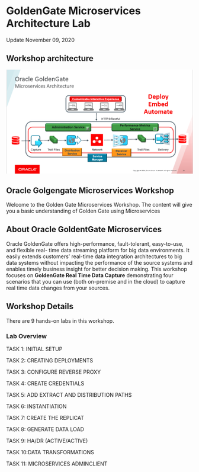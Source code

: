 # GoldenGate Microservices Architecture Lab

Update November 09, 2020

## Workshop architecture

![](./images/ggmicroservicesarchitecture.png)


## Oracle Golgengate Microservices Workshop
 
Welcome to the Golden Gate Microservices Workshop. The content will give you a basic understanding of Golden Gate using Microservices

## About Oracle GoldentGate Microservices

Oracle GoldenGate offers high-performance, fault-tolerant, easy-to-use, and flexible real- time data streaming platform for big data environments. It easily extends customers’ real-time data integration architectures to big data systems without impacting the performance of the source systems and enables timely business insight for better decision making. This workshop focuses on **GoldenGate Real Time Data Capture** demonstrating four scenarios that you can use (both on-premise and in the cloud) to capture real time data changes from your sources.

## Workshop Details

There are 9 hands-on labs in this workshop. 

### Lab Overview

TASK 1: INITIAL SETUP

TASK 2: CREATING DEPLOYMENTS

TASK 3: CONFIGURE REVERSE PROXY

TASK 4: CREATE CREDENTIALS

TASK 5: ADD EXTRACT AND DISTRIBUTION PATHS

TASK 6: INSTANTIATION

TASK 7: CREATE THE REPLICAT

TASK 8: GENERATE DATA LOAD

TASK 9: HA/DR (ACTIVE/ACTIVE)

TASK 10:DATA TRANSFORMATIONS

TASK 11: MICROSERVICES ADMINCLIENT






